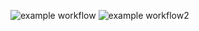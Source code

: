 ![example workflow](https://github.com/jjsprandel/UCF-Senior-Design/actions/workflows/build_and_release.yml/badge.svg)
![example workflow2](https://github.com/jjsprandel/UCF-Senior-Design/actions/workflows/build_test.yml/badge.svg)
